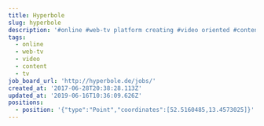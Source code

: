 ```yaml
---
title: Hyperbole
slug: hyperbole
description: '#online #web-tv platform creating #video oriented #content ; #tv'
tags:
  - online
  - web-tv
  - video
  - content
  - tv
job_board_url: 'http://hyperbole.de/jobs/'
created_at: '2017-06-28T20:38:28.113Z'
updated_at: '2019-06-16T10:36:09.626Z'
positions:
  - position: '{"type":"Point","coordinates":[52.5160485,13.4573025]}'
---
```


